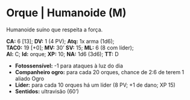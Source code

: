 # Orque | Humanoide (M)

Humanoide suíno que respeita a força.  

**CA:** 6 [13]; **DV:** 1 (4 PV); **Atq:** 1x arma (1d6);  
**TAC0:** 19 [+0]; **MV:** 30’ **SV:** 15; **ML:** 6 (8 com líder);  
**Al:** C; **Id:** orque; **XP:** 10; **NA:** 1d6 (3d6); **TT:** D  

- **Fotossensível:** -1 para ataques à luz do dia  
- **Companheiro ogro:** para cada 20 orques, chance de 2:6 de terem 1 aliado Ogro  
- **Líder:** para cada 10 orques há um líder (8 PV; +1 de dano; XP 15)  
- **Sentidos:** ultravisão (60’)
